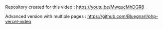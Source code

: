 Repository created for this video : https://youtu.be/MwqucMhDGR8

Advanced version with multiple pages : https://github.com/Bluegnarl/php-vercel-video

